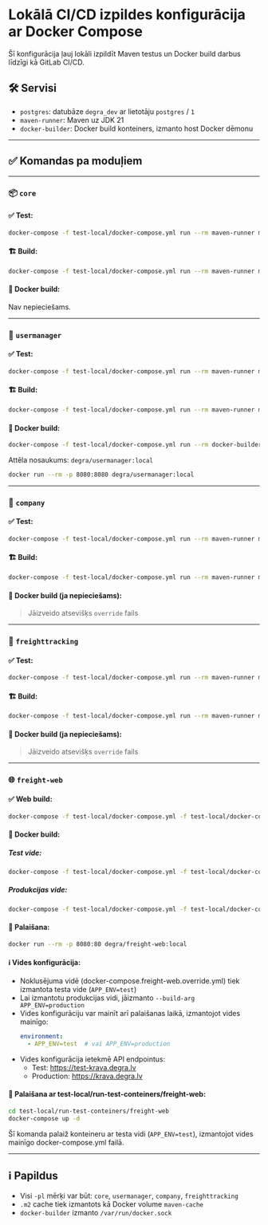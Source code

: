 # Lokālā CI/CD izpildes konfigurācija ar Docker Compose

Šī konfigurācija ļauj lokāli izpildīt Maven testus un Docker build darbus līdzīgi kā GitLab CI/CD.

## 🛠️ Servisi

- `postgres`: datubāze `degra_dev` ar lietotāju `postgres` / `1`
- `maven-runner`: Maven uz JDK 21
- `docker-builder`: Docker build konteiners, izmanto host Docker dēmonu

---

## ✅ Komandas pa moduļiem

---

### 📦 `core`

#### ✅ Test:

```bash
docker-compose -f test-local/docker-compose.yml run --rm maven-runner mvn clean test -pl core -am
```

#### 🏗️ Build:

```bash
docker-compose -f test-local/docker-compose.yml run --rm maven-runner mvn clean install -pl core -am -DskipTests -Dsonar.skip=true
```

#### 🐳 Docker build:

Nav nepieciešams.

---

### 👤 `usermanager`

#### ✅ Test:

```bash
docker-compose -f test-local/docker-compose.yml run --rm maven-runner mvn clean test -pl usermanager -am
```

#### 🏗️ Build:

```bash
docker-compose -f test-local/docker-compose.yml run --rm maven-runner mvn clean package -pl usermanager -am -DskipTests
```

#### 🐳 Docker build:

```bash
docker-compose -f test-local/docker-compose.yml run --rm docker-builder
```

Attēla nosaukums: `degra/usermanager:local`

```bash
docker run --rm -p 8080:8080 degra/usermanager:local
```

---

### 🏢 `company`

#### ✅ Test:

```bash
docker-compose -f test-local/docker-compose.yml run --rm maven-runner mvn clean test -pl company -am
```

#### 🏗️ Build:

```bash
docker-compose -f test-local/docker-compose.yml run --rm maven-runner mvn clean package -pl company -am -DskipTests
```

#### 🐳 Docker build (ja nepieciešams):

> Jāizveido atsevišķs `override` fails

---

### 🚚 `freighttracking`

#### ✅ Test:

```bash
docker-compose -f test-local/docker-compose.yml run --rm maven-runner mvn clean test -pl freighttracking -am
```

#### 🏗️ Build:

```bash
docker-compose -f test-local/docker-compose.yml run --rm maven-runner mvn clean package -pl freighttracking -am -DskipTests
```

#### 🐳 Docker build (ja nepieciešams):

> Jāizveido atsevišķs `override` fails

---

### 🌐 `freight-web`

#### ✅ Web build:

```bash
docker-compose -f test-local/docker-compose.yml -f test-local/docker-compose.freight-web.override.yml up --build maven-runner
```

#### 🐳 Docker build:

##### Test vide:

```bash
docker-compose -f test-local/docker-compose.yml -f test-local/docker-compose.freight-web.override.yml up --build docker-builder
```

##### Produkcijas vide:

```bash
docker-compose -f test-local/docker-compose.yml -f test-local/docker-compose.freight-web.override.yml run --rm docker-builder sh -c "docker build -t degra/freight-web:local -f native/freight/Dockerfile --build-arg APP_ENV=production native/freight"
```

#### 🚀 Palaišana:

```bash
docker run --rm -p 8080:80 degra/freight-web:local
```

#### ℹ️ Vides konfigurācija:

- Noklusējuma vidē (docker-compose.freight-web.override.yml) tiek izmantota testa vide (`APP_ENV=test`)
- Lai izmantotu produkcijas vidi, jāizmanto `--build-arg APP_ENV=production`
- Vides konfigurāciju var mainīt arī palaišanas laikā, izmantojot vides mainīgo:
  ```yaml
  environment:
    - APP_ENV=test  # vai APP_ENV=production
  ```
- Vides konfigurācija ietekmē API endpointus:
  - Test: https://test-krava.degra.lv
  - Production: https://krava.degra.lv

#### 🔄 Palaišana ar test-local/run-test-conteiners/freight-web:

```bash
cd test-local/run-test-conteiners/freight-web
docker-compose up -d
```

Šī komanda palaiž konteineru ar testa vidi (`APP_ENV=test`), izmantojot vides mainīgo docker-compose.yml failā.

---

## ℹ️ Papildus

- Visi `-pl` mērķi var būt: `core`, `usermanager`, `company`, `freighttracking`
- `.m2` cache tiek izmantots kā Docker volume `maven-cache`
- `docker-builder` izmanto `/var/run/docker.sock`
